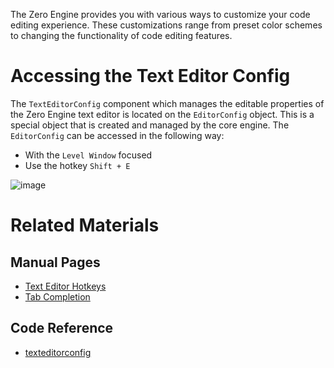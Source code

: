 The Zero Engine provides you with various ways to customize your code editing experience. These customizations range from preset color schemes to changing the functionality of code editing features.

 # Accessing the Text Editor Config
The `TextEditorConfig` component which manages the editable properties of the Zero Engine text editor is located on the `EditorConfig` object. This is a special object that is created and managed by the core engine. The `EditorConfig` can be accessed in the following way:

 - With the `Level Window` focused
  - Use the hotkey `Shift + E`



![image](https://media.githubusercontent.com/media/zeroengineteam/ZeroFiles/master/doc_files/47407.png)


 # Related Materials
 ## Manual Pages
- [Text Editor Hotkeys](https://github.com/ArendDanielek/ZeroDocsTest/blob/master/zero_editor_documentation/zeromanual/editor/texteditor/TextEditorHotkeys.markdown)
- [Tab Completion](https://github.com/ArendDanielek/ZeroDocsTest/blob/master/zero_editor_documentation/zeromanual/editor/texteditor/Tab_Completion.markdown)

 ## Code Reference
- [texteditorconfig](https://github.com/ArendDanielek/ZeroDocsTest/blob/master/code_reference/class_reference/texteditorconfig.markdown) 
 
  
  
  
  
  
  
  

 
